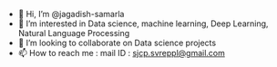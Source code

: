 - 👋 Hi, I’m @jagadish-samarla
- 👀 I’m interested in Data science, machine learning, Deep Learning, Natural Language Processing
- 💞️ I’m looking to collaborate on Data science projects
- 📫 How to reach me : mail ID : sjcp.svreppl@gmail.com

<!---
jagadish-samarla/jagadish-samarla is a ✨ special ✨ repository because its `README.md` (this file) appears on your GitHub profile.
You can click the Preview link to take a look at your changes.
--->
